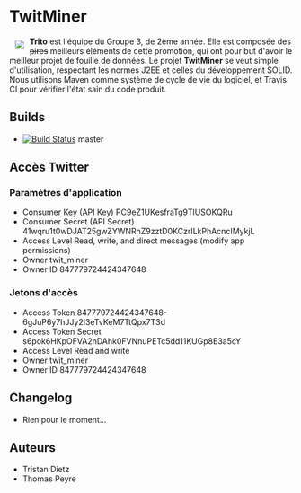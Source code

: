 # TwitMiner

<a href="https://github.com/GeeksdelaCave/aidons-les-fermiers"><img src="https://informaix.com/ressources/dromedary-looking-right-2.png" align="left" hspace="10" vspace="6" /></a>

**Trito** est l'équipe du Groupe 3, de 2ème année. Elle est composée des <del>pires</del> meilleurs éléments de cette
promotion, qui ont pour but d'avoir le meilleur projet de fouille de données. Le projet **TwitMiner** se veut
simple d'utilisation, respectant les normes J2EE et celles du développement SOLID. Nous utilisons Maven comme système de
cycle de vie du logiciel, et Travis CI pour vérifier l'état sain du code produit.

## Builds

- [![Build Status](https://travis-ci.org/GeeksdelaCave/TwitMiner.svg?branch=master)](https://travis-ci.org/GeeksdelaCave/TwitMiner) master

## Accès Twitter

### Paramètres d'application

- Consumer Key (API Key) PC9eZ1UKesfraTg9TlUSOKQRu
- Consumer Secret (API Secret) 41wqru1t0wDJAT25gwZYWNRnZ9zztD0KCzrILkPhAcncIMykjL
- Access Level Read, write, and direct messages (modify app permissions)
- Owner twit_miner
- Owner ID 847779724424347648

### Jetons d'accès

- Access Token 847779724424347648-6gJuP6y7hJJy2I3eTvKeM7TtQpx7T3d
- Access Token Secret s6pok6HKpOFVA2nDAhk0FVNnuPETc5dd11KUGp8E3a5cY
- Access Level Read and write
- Owner twit_miner
- Owner ID 847779724424347648

## Changelog

- Rien pour le moment...

## Auteurs

- Tristan Dietz
- Thomas Peyre
